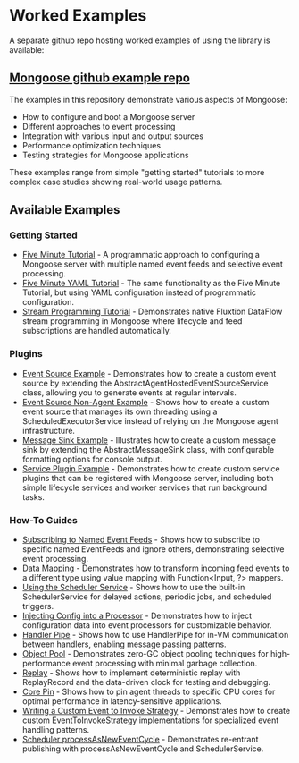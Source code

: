 # Worked Examples

A separate github repo hosting worked examples of using the library is available:

## [Mongoose github example repo](https://github.com/telaminai/mongoose-examples/)

The examples in this repository demonstrate various aspects of Mongoose:

- How to configure and boot a Mongoose server
- Different approaches to event processing
- Integration with various input and output sources
- Performance optimization techniques
- Testing strategies for Mongoose applications

These examples range from simple "getting started" tutorials to more complex case studies showing real-world usage patterns.

## Available Examples

### Getting Started

- [Five Minute Tutorial]({{example_root}}/gettting-started/five-minute-tutorial) - A programmatic approach to configuring a Mongoose server with multiple named event feeds and selective event processing.
- [Five Minute YAML Tutorial]({{example_root}}/gettting-started/five-minute-yaml-tutorial) - The same functionality as the Five Minute Tutorial, but using YAML configuration instead of programmatic configuration.
- [Stream Programming Tutorial]({{example_root}}/gettting-started/stream-programming-tutorial) - Demonstrates native Fluxtion DataFlow stream programming in Mongoose where lifecycle and feed subscriptions are handled automatically.

### Plugins

- [Event Source Example]({{example_root}}/plugins/event-source-example) - Demonstrates how to create a custom event source by extending the AbstractAgentHostedEventSourceService class, allowing you to generate events at regular intervals.
- [Event Source Non-Agent Example]({{example_root}}/plugins/event-source-nonagent-example) - Shows how to create a custom event source that manages its own threading using a ScheduledExecutorService instead of relying on the Mongoose agent infrastructure.
- [Message Sink Example]({{example_root}}/plugins/message-sink-example) - Illustrates how to create a custom message sink by extending the AbstractMessageSink class, with configurable formatting options for console output.
- [Service Plugin Example]({{example_root}}/plugins/service-plugin-example) - Demonstrates how to create custom service plugins that can be registered with Mongoose server, including both simple lifecycle services and worker services that run background tasks.

### How-To Guides

- [Subscribing to Named Event Feeds]({{example_root}}/how-to/subscribing-to-named-event-feeds) - Shows how to subscribe to specific named EventFeeds and ignore others, demonstrating selective event processing.
- [Data Mapping]({{example_root}}/how-to/data-mapping) - Demonstrates how to transform incoming feed events to a different type using value mapping with Function<Input, ?> mappers.
- [Using the Scheduler Service]({{example_root}}/how-to/using-the-scheduler-service) - Shows how to use the built-in SchedulerService for delayed actions, periodic jobs, and scheduled triggers.
- [Injecting Config into a Processor]({{example_root}}/how-to/injecting-config-into-a-processor) - Demonstrates how to inject configuration data into event processors for customizable behavior.
- [Handler Pipe]({{example_root}}/how-to/handler-pipe) - Shows how to use HandlerPipe for in-VM communication between handlers, enabling message passing patterns.
- [Object Pool]({{example_root}}/how-to/object-pool) - Demonstrates zero-GC object pooling techniques for high-performance event processing with minimal garbage collection.
- [Replay]({{example_root}}/how-to/replay) - Shows how to implement deterministic replay with ReplayRecord and the data-driven clock for testing and debugging.
- [Core Pin]({{example_root}}/how-to/core-pin) - Shows how to pin agent threads to specific CPU cores for optimal performance in latency-sensitive applications.
- [Writing a Custom Event to Invoke Strategy]({{example_root}}/how-to/writing-a-custom-event-to-invoke-strategy) - Demonstrates how to create custom EventToInvokeStrategy implementations for specialized event handling patterns.
- [Scheduler processAsNewEventCycle]({{example_root}}/how-to/scheduler-processAsNewEventCycle) - Demonstrates re-entrant publishing with processAsNewEventCycle and SchedulerService.
